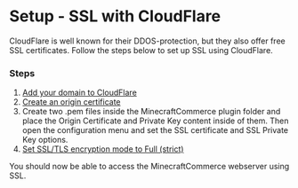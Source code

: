 # Setup - SSL with CloudFlare
CloudFlare is well known for their DDOS-protection, but they also offer free SSL certificates. Follow the steps below to set up SSL using CloudFlare.

### Steps

1. [Add your domain to CloudFlare](https://support.cloudflare.com/hc/en-us/articles/201720164-Creating-a-Cloudflare-account-and-adding-a-website)
2. [Create an origin certificate](https://support.cloudflare.com/hc/en-us/articles/115000479507-Managing-Cloudflare-Origin-CA-certificates#h_30e5cf09-6e98-48e1-a9f1-427486829feb)
3. Create two .pem files inside the MinecraftCommerce plugin folder and place the Origin Certificate and Private Key content inside of them. Then open the configuration menu and set the SSL certificate and SSL Private Key options.
4. [Set SSL/TLS encryption mode to Full (strict)](https://support.cloudflare.com/hc/en-us/articles/115000479507-Managing-Cloudflare-Origin-CA-certificates#h_117fcdd6-a0bb-4b20-b4b7-338e101747a6)

You should now be able to access the MinecraftCommerce webserver using SSL.
